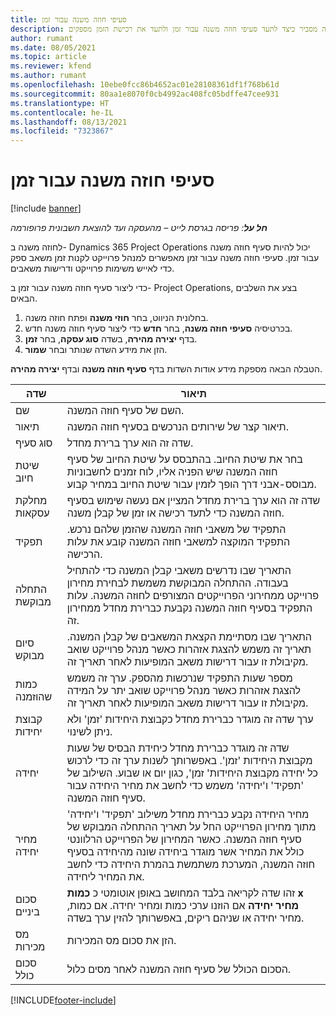 ```yaml
---
title: סעיפי חוזה משנה עבור זמן
description: נושא זה מסביר כיצד לתעד סעיפי חוזה משנה עבור זמן ולתעד את רכישת הזמן מספקים.
author: rumant
ms.date: 08/05/2021
ms.topic: article
ms.reviewer: kfend
ms.author: rumant
ms.openlocfilehash: 10ebe0fcc86b4652ac01e28108361df1f768b61d
ms.sourcegitcommit: 80aa1e8070f0cb4992ac408fc05bdffe47cee931
ms.translationtype: HT
ms.contentlocale: he-IL
ms.lasthandoff: 08/13/2021
ms.locfileid: "7323867"
---
```

# <a name="subcontract-lines-for-time"></a>סעיפי חוזה משנה עבור זמן

[!include [banner](../../includes/dataverse-preview.md)]

_**חל על**: פריסה בגרסת לייט – מהעסקה ועד להוצאת חשבונית פרופורמה_

לחוזה משנה ב- Dynamics 365 Project Operations יכול להיות סעיף חוזה משנה עבור זמן. סעיפי חוזה משנה עבור זמן מאפשרים למנהל פרוייקט לקנות זמן משאב ספק כדי לאייש משימות פרוייקט ודרישות משאבים.

כדי ליצור סעיף חוזה משנה עבור זמן ב- Project Operations, בצע את השלבים הבאים.

1. בחלונית הניווט, בחר **חוזי משנה** ופתח חוזה משנה.
2. בכרטיסיה **סעיפי חוזה משנה**, בחר **חדש** כדי ליצור סעיף חוזה משנה חדש.
3. בדף **יצירה מהירה**, בשדה **סוג עסקה**, בחר **זמן**.
4. הזן את מידע השדה שנותר ובחר **שמור**.

  הטבלה הבאה מספקת מידע אודות השדות בדף **סעיף חוזה משנה** ובדף **יצירה מהירה**.

| **שדה** | **תיאור** |
| --- | --- |
| שם | השם של סעיף חוזה המשנה. |
| תיאור | תיאור קצר של שירותים הנרכשים בסעיף חוזה המשנה. | 
| סוג סעיף | שדה זה הוא ערך ברירת מחדל.  |
| שיטת חיוב | בחר את שיטת החיוב. בהתבסס על שיטת החיוב של סעיף חוזה המשנה שיש הפניה אליו, לוח זמנים לחשבוניות מבוסס-אבני דרך הופך לזמין עבור שיטת החיוב במחיר קבוע. |
| מחלקת עסקאות | שדה זה הוא ערך ברירת מחדל המציין אם נעשה שימוש בסעיף חוזה המשנה כדי לתעד רכישה או זמן של קבלן משנה. |
| תפקיד | התפקיד של משאבי חוזה המשנה שהזמן שלהם נרכש. התפקיד המוקצה למשאבי חוזה המשנה קובע את עלות הרכישה. |
| התחלה מבוקשת | התאריך שבו נדרשים משאבי קבלן המשנה כדי להתחיל בעבודה. ההתחלה המבוקשת משמשת לבחירת מחירון פרוייקט ממחירוני הפרוייקטים המצורפים לחוזה המשנה. עלות התפקיד בסעיף חוזה המשנה נקבעת כברירת מחדל ממחירון זה. |
| סיום מבוקש | התאריך שבו מסתיימת הקצאת המשאבים של קבלן המשנה. תאריך זה משמש להצגת אזהרות כאשר מנהל פרוייקט שואב מקיבולת זו עבור דרישות משאב המופיעות לאחר תאריך זה. |
| כמות שהוזמנה | מספר שעות התפקיד שנרכשות מהספק. ערך זה משמש להצגת אזהרות כאשר מנהל פרוייקט שואב יתר על המידה מקיבולת זו עבור דרישות משאב המופיעות לאחר תאריך זה. |
| קבוצת יחידות | ערך שדה זה מוגדר כברירת מחדל כקבוצת היחידות 'זמן' ולא ניתן לשינוי.  |
| יחידה | שדה זה מוגדר כברירת מחדל כיחידת הבסיס של שעות מקבוצת היחידות 'זמן'. באפשרותך לשנות ערך זה כדי לרכוש כל יחידה מקבוצת היחידות' זמן', כגון יום או שבוע. השילוב של 'תפקיד' ו'יחידה' משמש כדי לחשב את מחיר היחידה עבור סעיף חוזה המשנה. |
| מחיר יחידה | מחיר היחידה נקבע כברירת מחדל משילוב 'תפקיד' ו'יחידה' מתוך מחירון הפרוייקט החל על תאריך ההתחלה המבוקש של סעיף חוזה המשנה. כאשר המחירון של הפרוייקט הרלוונטי כולל את המחיר אשר מוגדר ביחידה שונה מהיחידה בסעיף חוזה המשנה, המערכת משתמשת בהמרת היחידה כדי לחשב את המחיר ליחידה. |
| סכום ביניים | זהו שדה לקריאה בלבד המחושב באופן אוטומטי כ **כמות x מחיר יחידה** אם הוזנו ערכי כמות ומחיר יחידה. אם כמות, מחיר יחידה או שניהם ריקים, באפשרותך להזין ערך בשדה. |
| מס מכירות |  הזן את סכום מס המכירות. |
| סכום כולל | הסכום הכולל של סעיף חוזה המשנה לאחר מסים כלול. |


[!INCLUDE[footer-include](../../includes/footer-banner.md)]

